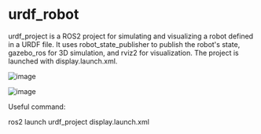 # urdf_robot
urdf_project is a ROS2 project for simulating and visualizing a robot defined in a URDF file. It uses robot_state_publisher to publish the robot's state, gazebo_ros for 3D simulation, and rviz2 for visualization. The project is launched with display.launch.xml.

![image](https://github.com/HEERAJ24/urdf_robot/assets/77336089/24a20a84-b761-449f-b694-46e177e10ca4)



![image](https://github.com/HEERAJ24/urdf_robot/assets/77336089/5e723b71-87d6-4e06-92a2-9f69a3bbb9e0)

Useful command:

ros2 launch urdf_project display.launch.xml

